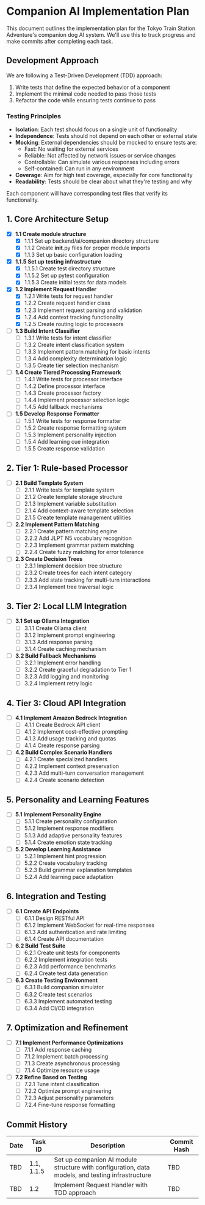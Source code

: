 # Companion AI Implementation Plan

This document outlines the implementation plan for the Tokyo Train Station Adventure's companion dog AI system. We'll use this to track progress and make commits after completing each task.

## Development Approach

We are following a Test-Driven Development (TDD) approach:

1. Write tests that define the expected behavior of a component
2. Implement the minimal code needed to pass those tests
3. Refactor the code while ensuring tests continue to pass

### Testing Principles

- **Isolation**: Each test should focus on a single unit of functionality
- **Independence**: Tests should not depend on each other or external state
- **Mocking**: External dependencies should be mocked to ensure tests are:
  - Fast: No waiting for external services
  - Reliable: Not affected by network issues or service changes
  - Controllable: Can simulate various responses including errors
  - Self-contained: Can run in any environment
- **Coverage**: Aim for high test coverage, especially for core functionality
- **Readability**: Tests should be clear about what they're testing and why

Each component will have corresponding test files that verify its functionality.

## 1. Core Architecture Setup

- [x] **1.1 Create module structure**
  - [x] 1.1.1 Set up backend/ai/companion directory structure
  - [x] 1.1.2 Create __init__.py files for proper module imports
  - [x] 1.1.3 Set up basic configuration loading

- [x] **1.1.5 Set up testing infrastructure**
  - [x] 1.1.5.1 Create test directory structure
  - [x] 1.1.5.2 Set up pytest configuration
  - [x] 1.1.5.3 Create initial tests for data models

- [x] **1.2 Implement Request Handler**
  - [x] 1.2.1 Write tests for request handler
  - [x] 1.2.2 Create request handler class
  - [x] 1.2.3 Implement request parsing and validation
  - [x] 1.2.4 Add context tracking functionality
  - [x] 1.2.5 Create routing logic to processors

- [ ] **1.3 Build Intent Classifier**
  - [ ] 1.3.1 Write tests for intent classifier
  - [ ] 1.3.2 Create intent classification system
  - [ ] 1.3.3 Implement pattern matching for basic intents
  - [ ] 1.3.4 Add complexity determination logic
  - [ ] 1.3.5 Create tier selection mechanism

- [ ] **1.4 Create Tiered Processing Framework**
  - [ ] 1.4.1 Write tests for processor interface
  - [ ] 1.4.2 Define processor interface
  - [ ] 1.4.3 Create processor factory
  - [ ] 1.4.4 Implement processor selection logic
  - [ ] 1.4.5 Add fallback mechanisms

- [ ] **1.5 Develop Response Formatter**
  - [ ] 1.5.1 Write tests for response formatter
  - [ ] 1.5.2 Create response formatting system
  - [ ] 1.5.3 Implement personality injection
  - [ ] 1.5.4 Add learning cue integration
  - [ ] 1.5.5 Create response validation

## 2. Tier 1: Rule-based Processor

- [ ] **2.1 Build Template System**
  - [ ] 2.1.1 Write tests for template system
  - [ ] 2.1.2 Create template storage structure
  - [ ] 2.1.3 Implement variable substitution
  - [ ] 2.1.4 Add context-aware template selection
  - [ ] 2.1.5 Create template management utilities

- [ ] **2.2 Implement Pattern Matching**
  - [ ] 2.2.1 Create pattern matching engine
  - [ ] 2.2.2 Add JLPT N5 vocabulary recognition
  - [ ] 2.2.3 Implement grammar pattern matching
  - [ ] 2.2.4 Create fuzzy matching for error tolerance

- [ ] **2.3 Create Decision Trees**
  - [ ] 2.3.1 Implement decision tree structure
  - [ ] 2.3.2 Create trees for each intent category
  - [ ] 2.3.3 Add state tracking for multi-turn interactions
  - [ ] 2.3.4 Implement tree traversal logic

## 3. Tier 2: Local LLM Integration

- [ ] **3.1 Set up Ollama Integration**
  - [ ] 3.1.1 Create Ollama client
  - [ ] 3.1.2 Implement prompt engineering
  - [ ] 3.1.3 Add response parsing
  - [ ] 3.1.4 Create caching mechanism

- [ ] **3.2 Build Fallback Mechanisms**
  - [ ] 3.2.1 Implement error handling
  - [ ] 3.2.2 Create graceful degradation to Tier 1
  - [ ] 3.2.3 Add logging and monitoring
  - [ ] 3.2.4 Implement retry logic

## 4. Tier 3: Cloud API Integration

- [ ] **4.1 Implement Amazon Bedrock Integration**
  - [ ] 4.1.1 Create Bedrock API client
  - [ ] 4.1.2 Implement cost-effective prompting
  - [ ] 4.1.3 Add usage tracking and quotas
  - [ ] 4.1.4 Create response parsing

- [ ] **4.2 Build Complex Scenario Handlers**
  - [ ] 4.2.1 Create specialized handlers
  - [ ] 4.2.2 Implement context preservation
  - [ ] 4.2.3 Add multi-turn conversation management
  - [ ] 4.2.4 Create scenario detection

## 5. Personality and Learning Features

- [ ] **5.1 Implement Personality Engine**
  - [ ] 5.1.1 Create personality configuration
  - [ ] 5.1.2 Implement response modifiers
  - [ ] 5.1.3 Add adaptive personality features
  - [ ] 5.1.4 Create emotion state tracking

- [ ] **5.2 Develop Learning Assistance**
  - [ ] 5.2.1 Implement hint progression
  - [ ] 5.2.2 Create vocabulary tracking
  - [ ] 5.2.3 Build grammar explanation templates
  - [ ] 5.2.4 Add learning pace adaptation

## 6. Integration and Testing

- [ ] **6.1 Create API Endpoints**
  - [ ] 6.1.1 Design RESTful API
  - [ ] 6.1.2 Implement WebSocket for real-time responses
  - [ ] 6.1.3 Add authentication and rate limiting
  - [ ] 6.1.4 Create API documentation

- [ ] **6.2 Build Test Suite**
  - [ ] 6.2.1 Create unit tests for components
  - [ ] 6.2.2 Implement integration tests
  - [ ] 6.2.3 Add performance benchmarks
  - [ ] 6.2.4 Create test data generation

- [ ] **6.3 Create Testing Environment**
  - [ ] 6.3.1 Build companion simulator
  - [ ] 6.3.2 Create test scenarios
  - [ ] 6.3.3 Implement automated testing
  - [ ] 6.3.4 Add CI/CD integration

## 7. Optimization and Refinement

- [ ] **7.1 Implement Performance Optimizations**
  - [ ] 7.1.1 Add response caching
  - [ ] 7.1.2 Implement batch processing
  - [ ] 7.1.3 Create asynchronous processing
  - [ ] 7.1.4 Optimize resource usage

- [ ] **7.2 Refine Based on Testing**
  - [ ] 7.2.1 Tune intent classification
  - [ ] 7.2.2 Optimize prompt engineering
  - [ ] 7.2.3 Adjust personality parameters
  - [ ] 7.2.4 Fine-tune response formatting

## Commit History

| Date | Task ID | Description | Commit Hash |
|------|---------|-------------|-------------|
| TBD  | 1.1, 1.1.5 | Set up companion AI module structure with configuration, data models, and testing infrastructure | TBD |
| TBD  | 1.2 | Implement Request Handler with TDD approach | TBD | 